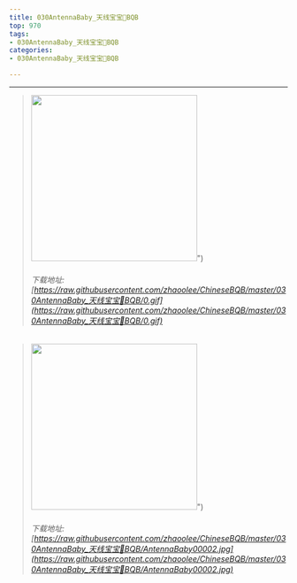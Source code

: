 ```yaml
---
title: 030AntennaBaby_天线宝宝👶BQB
top: 970
tags:
- 030AntennaBaby_天线宝宝👶BQB
categories:
- 030AntennaBaby_天线宝宝👶BQB

---
```


------

<!-- more -->

> <img height='300px' style='height:300px;' src=https://raw.githubusercontent.com/zhaoolee/ChineseBQB/master/030AntennaBaby_天线宝宝👶BQB/0.gif />")
> ###### 下载地址:[https://raw.githubusercontent.com/zhaoolee/ChineseBQB/master/030AntennaBaby_天线宝宝👶BQB/0.gif](https://raw.githubusercontent.com/zhaoolee/ChineseBQB/master/030AntennaBaby_天线宝宝👶BQB/0.gif)

> <img height='300px' style='height:300px;' src=https://raw.githubusercontent.com/zhaoolee/ChineseBQB/master/030AntennaBaby_天线宝宝👶BQB/AntennaBaby00002.jpg />")
> ###### 下载地址:[https://raw.githubusercontent.com/zhaoolee/ChineseBQB/master/030AntennaBaby_天线宝宝👶BQB/AntennaBaby00002.jpg](https://raw.githubusercontent.com/zhaoolee/ChineseBQB/master/030AntennaBaby_天线宝宝👶BQB/AntennaBaby00002.jpg)

